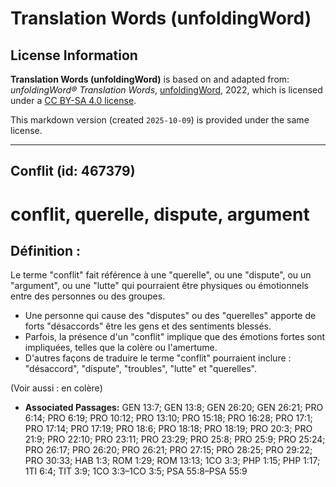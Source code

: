 # Translation Words (unfoldingWord)

## License Information

**Translation Words (unfoldingWord)** is based on and adapted from: _unfoldingWord® Translation Words_, [unfoldingWord](https://unfoldingword.org/utw), 2022, which is licensed under a [CC BY-SA 4.0 license](https://creativecommons.org/licenses/by-sa/4.0/legalcode.en).

This markdown version (created `2025-10-09`) is provided under the same license.



--------------------------------

## Conflit (id: 467379)

conflit, querelle, dispute, argument
====================================

Définition :
------------

Le terme "conflit" fait référence à une "querelle", ou une "dispute", ou un "argument", ou une "lutte" qui pourraient être physiques ou émotionnels entre des personnes ou des groupes.

* Une personne qui cause des "disputes" ou des "querelles" apporte de forts "désaccords" être les gens et des sentiments blessés.
* Parfois, la présence d'un "conflit" implique que des émotions fortes sont impliquées, telles que la colère ou l'amertume.
* D'autres façons de traduire le terme "conflit" pourraient inclure : "désaccord", "dispute", "troubles", "lutte" et "querelles".

(Voir aussi : en colère)

* **Associated Passages:** GEN 13:7; GEN 13:8; GEN 26:20; GEN 26:21; PRO 6:14; PRO 6:19; PRO 10:12; PRO 13:10; PRO 15:18; PRO 16:28; PRO 17:1; PRO 17:14; PRO 17:19; PRO 18:6; PRO 18:18; PRO 18:19; PRO 20:3; PRO 21:9; PRO 22:10; PRO 23:11; PRO 23:29; PRO 25:8; PRO 25:9; PRO 25:24; PRO 26:17; PRO 26:20; PRO 26:21; PRO 27:15; PRO 28:25; PRO 29:22; PRO 30:33; HAB 1:3; ROM 1:29; ROM 13:13; 1CO 3:3; PHP 1:15; PHP 1:17; 1TI 6:4; TIT 3:9; 1CO 3:3–1CO 3:5; PSA 55:8–PSA 55:9

